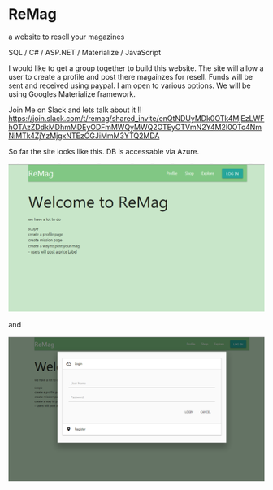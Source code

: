 # ReMag
a website to resell your magazines

SQL / C# / ASP.NET / Materialize / JavaScript

I would like to get a group together to build this website.  The site will allow a user to create a profile and post there magainzes for resell.  Funds will be sent and received using paypal.  I am open to various options.  We will be using Googles Materialize framework.

Join Me on Slack and lets talk about it !!  
https://join.slack.com/t/remag/shared_invite/enQtNDUyMDk0OTk4MjEzLWFhOTAzZDdkMDhmMDEyODFmMWQyMWQ2OTEyOTVmN2Y4M2I0OTc4NmNiMTk4ZjYzMjgxNTEzOGJiMmM3YTQ2MDA

So far the site looks like this.  DB is accessable via Azure.

![alt text](https://github.com/MikeStrider/ReMag/blob/master/ReMag/Design%20Concepts/2018-10-09_22-21-35.png)

and 

![alt text](https://github.com/MikeStrider/ReMag/blob/master/ReMag/Design%20Concepts/2018-10-09_22-21-58.png)
